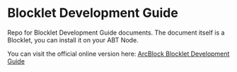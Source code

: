 # Blocklet Development Guide

Repo for Blocklet Development Guide documents. The document itself is a Blocklet, you can install it on your ABT Node.  

You can visit the official online version here: [ArcBlock Blocklet Development Guide](https://www.arcblock.io/en/developer/blocklet)
